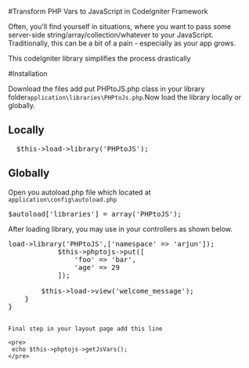 #Transform PHP Vars to JavaScript in CodeIgniter Framework

Often, you'll find yourself in situations, where you want to pass some server-side string/array/collection/whatever to your JavaScript. Traditionally, this can be a bit of a pain - especially as your app grows.

This codeIgniter library simplifies the process drastically


#Installation

Download the files add put PHPtoJS.php class in your library folder<code>application\libraries\PHPtoJs.php</code>.Now load the library locally or globally.

## Locally

<pre>
  $this->load->library('PHPtoJS');
</pre>

## Globally 
Open you autoload.php file which located at <code>application\config\autoload.php</code>
<pre>
$autoload['libraries'] = array('PHPtoJS');
</pre>

After loading library,  you may use in your controllers as shown below.


<pre>
<?php
defined('BASEPATH') OR exit('No direct script access allowed');

class Welcome extends CI_Controller {


	public function index()
	{
            
            $this->load->library('PHPtoJS',['namespace' => 'arjun']);
            $this->phptojs->put([
                'foo' => 'bar',
                'age' => 29
            ]);
                       
	    $this->load->view('welcome_message');
	}
}
	</pre>
	
	Final step in your layout page add this line
	
	<pre>
	 echo $this->phptojs->getJsVars(); 
	</pre>
	
